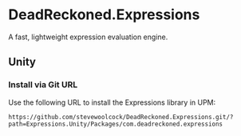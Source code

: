 # DeadReckoned.Expressions
A fast, lightweight expression evaluation engine.

## Unity

### Install via Git URL
Use the following URL to install the Expressions library in UPM:

`https://github.com/stevewoolcock/DeadReckoned.Expressions.git/?path=Expressions.Unity/Packages/com.deadreckoned.expressions`
